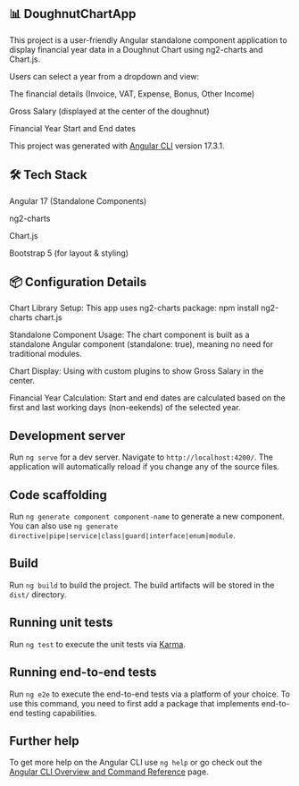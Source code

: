 ## 📊 DoughnutChartApp
This project is a user-friendly Angular standalone component application to display financial year data in a Doughnut Chart using ng2-charts and Chart.js.

Users can select a year from a dropdown and view:

The financial details (Invoice, VAT, Expense, Bonus, Other Income)

Gross Salary (displayed at the center of the doughnut)

Financial Year Start and End dates

This project was generated with [Angular CLI](https://github.com/angular/angular-cli) version 17.3.1.

## 🛠 Tech Stack
Angular 17 (Standalone Components)

ng2-charts

Chart.js

Bootstrap 5 (for layout & styling)

## 📦 Configuration Details
Chart Library Setup:
This app uses ng2-charts package:
npm install ng2-charts chart.js

Standalone Component Usage:
The chart component is built as a standalone Angular component (standalone: true), meaning no need for traditional modules.

Chart Display:
Using <canvas baseChart> with custom plugins to show Gross Salary in the center.

Financial Year Calculation:
Start and end dates are calculated based on the first and last working days (non-eekends) of the selected year.

## Development server

Run `ng serve` for a dev server. Navigate to `http://localhost:4200/`. The application will automatically reload if you change any of the source files.

## Code scaffolding

Run `ng generate component component-name` to generate a new component. You can also use `ng generate directive|pipe|service|class|guard|interface|enum|module`.

## Build

Run `ng build` to build the project. The build artifacts will be stored in the `dist/` directory.

## Running unit tests

Run `ng test` to execute the unit tests via [Karma](https://karma-runner.github.io).

## Running end-to-end tests

Run `ng e2e` to execute the end-to-end tests via a platform of your choice. To use this command, you need to first add a package that implements end-to-end testing capabilities.

## Further help

To get more help on the Angular CLI use `ng help` or go check out the [Angular CLI Overview and Command Reference](https://angular.io/cli) page.
